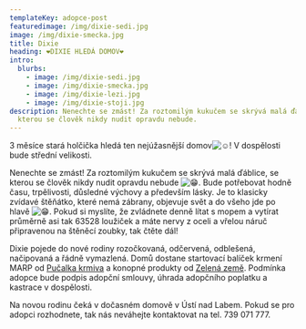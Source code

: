 ```yaml
---
templateKey: adopce-post
featuredimage: /img/dixie-sedi.jpg
image: /img/dixie-smecka.jpg
title: Dixie
heading: ❤️DIXIE HLEDÁ DOMOV❤️
intro:
  blurbs:
    - image: /img/dixie-sedi.jpg
    - image: /img/dixie-smecka.jpg
    - image: /img/dixie-lezi.jpg
    - image: /img/dixie-stoji.jpg
description: Nenechte se zmást! Za roztomilým kukučem se skrývá malá ďáblice, se
  kterou se člověk nikdy nudit opravdu nebude.
---
```

3 měsíce stará holčička hledá ten nejúžasnější domov![☺️](https://static.xx.fbcdn.net/images/emoji.php/v9/t82/1.5/16/263a.png)! V dospělosti bude střední velikosti.

Nenechte se zmást! Za roztomilým kukučem se skrývá malá ďáblice, se kterou se člověk nikdy nudit opravdu nebude ![😁](https://static.xx.fbcdn.net/images/emoji.php/v9/ta8/1.5/16/1f601.png). Bude potřebovat hodně času, trpělivosti, důsledné výchovy a především lásky. Je to klasicky zvídavé štěňátko, které nemá zábrany, objevuje svět a do všeho jde po hlavě ![😁](https://static.xx.fbcdn.net/images/emoji.php/v9/ta8/1.5/16/1f601.png). Pokud si myslíte, že zvládnete denně lítat s mopem a vytírat průměrně asi [](<>)tak 63528 loužiček a máte nervy z oceli a vřelou náruč připravenou na štěněcí zoubky, tak čtěte dál!

Dixie pojede do nové rodiny rozočkovaná, odčervená, odblešená, načipovaná a řádně vymazlená. Domů dostane startovací balíček krmení MARP od [Pučalka krmiva](https://www.krmiva-pucalka.cz/) a konopné produkty od [Zelená země](https://www.zelenazeme.cz/). Podmínka adopce bude podpis adopční smlouvy, úhrada adopčního poplatku a kastrace v dospělosti. 

Na novou rodinu čeká v dočasném domově v Ústí nad Labem. Pokud se pro adopci rozhodnete, tak nás neváhejte kontaktovat na tel. 739 071 777.
